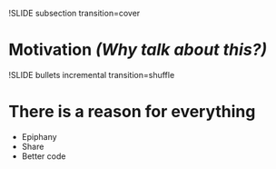 !SLIDE subsection transition=cover

# Motivation *(Why talk about this?)*

!SLIDE bullets incremental transition=shuffle

# There is a reason for everything

* Epiphany
* Share
* Better code